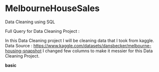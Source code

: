 # MelbourneHouseSales
Data Cleaning using SQL

Full Query for Data Cleaning Project : 

In this Data Cleaning project I will be cleaning data that I took from kaggle. 
Data Source : https://www.kaggle.com/datasets/dansbecker/melbourne-housing-snapshot
I changed few columns to make it messier for this Data Cleaning Project.


**basic**
